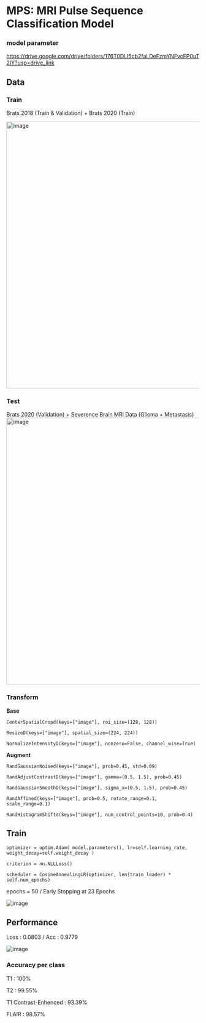 # MPS: MRI Pulse Sequence Classification Model

### model parameter

https://drive.google.com/drive/folders/176T0DLI5cb2faLDeFzmYNFvcFP0uT2IY?usp=drive_link

## Data

### Train
Brats 2018 (Train & Validation) + Brats 2020 (Train)

<img width="695" alt="image" src="https://github.com/user-attachments/assets/20798156-e789-4d1d-b4a2-95383f5baa1a" />



### Test
Brats 2020 (Validation) + Severence Brain MRI Data (Glioma + Metastasis)
<img width="695" alt="image" src="https://github.com/user-attachments/assets/74d2a217-7975-4f7b-8846-f8ffe2f66ff9" />


### Transform

**Base**

`CenterSpatialCropd(keys=["image"], roi_size=(128, 128))`

`ResizeD(keys=["image"], spatial_size=(224, 224))`

`NormalizeIntensityD(keys=["image"], nonzero=False, channel_wise=True)`



**Augment**

`RandGaussianNoised(keys=["image"], prob=0.45, std=0.09)`

`RandAdjustContrastD(keys=["image"], gamma=(0.5, 1.5), prob=0.45)`

`RandGaussianSmoothD(keys=["image"], sigma_x=(0.5, 1.5), prob=0.45)`

`RandAffined(keys=["image"], prob=0.5, rotate_range=0.1, scale_range=0.1)`

`RandHistogramShiftd(keys=["image"], num_control_points=10, prob=0.4)`



## Train

`optimizer = optim.Adam(
            model.parameters(),
            lr=self.learning_rate,
            weight_decay=self.weight_decay
        )`
        
`criterion = nn.NLLLoss()`

`scheduler = CosineAnnealingLR(optimizer, len(train_loader) * self.num_epochs)`

epochs = 50 / Early Stopping at 23 Epochs

![image](https://github.com/user-attachments/assets/b7420dbb-7797-4bd5-8e4e-2aeab462940c)



## Performance
Loss : 0.0803 / Acc : 0.9779

![image](https://github.com/user-attachments/assets/6ab80fdf-0c78-4cb4-b1e7-3cdb276e357b)


### Accuracy per class
T1 : 100%

T2 : 99.55%

T1 Contrast-Enhenced : 93.39%

FLAIR : 98.57%
